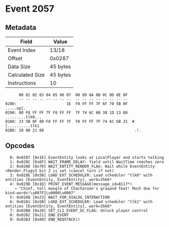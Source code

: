 # Event 2057

## Metadata

| Field           | Value    |
|-----------------|----------|
| Event Index     | 13/18    |
| Offset          | 0x0287   |
| Data Size       | 45 bytes |
| Calculated Size | 45 bytes |
| Instructions    | 10       |

```
      00 01 02 03 04 05 06 07  08 09 0A 0B 0C 0D 0E 0F
      -- -- -- -- -- -- -- --  -- -- -- -- -- -- -- --
0280:                      1E  F0 FF FF 7F 6F 70 5B 0F         .....op[.
0290: 80 F8 FF FF 7F F8 FF FF  7F 74 6C 6B 30 1D 13 80  .........tlk0...
02A0: 23 5B 0F 80 F8 FF FF 7F  F8 FF FF 7F 74 6C 6B 31  #[..........tlk1
02B0: 20 00 21 00                                        .!.            
```

## Opcodes

```
  0: 0x0287 [0x1E] EventEntity looks at LocalPlayer and starts talking
  1: 0x028C [0x6F] WAIT_FRAME_DELAY: Yield until WaitTime reaches zero
  2: 0x028D [0x70] WAIT_ENTITY_RENDER_FLAG: Wait while EventEntity->Render.Flags3 bit 2 is set (cancel turn if not)
  3: 0x028E [0x5B] LOAD_EXT_SCHEDULER: Load scheduler "tlk0" with entities [EventEntity, EventEntity], work=3566*
  4: 0x029D [0x1D] PRINT_EVENT_MESSAGE(message_id=8117*)
    → "Chief, tell moogle of Chacharoon's graaand feat! Much due for kind-words!\u007F1\u0000\u0007"
  5: 0x02A0 [0x23] WAIT_FOR_DIALOG_INTERACTION
  6: 0x02A1 [0x5B] LOAD_EXT_SCHEDULER: Load scheduler "tlk1" with entities [EventEntity, EventEntity], work=3566*
  7: 0x02B0 [0x20] SET_CLI_EVENT_UC_FLAG: Unlock player control
  8: 0x02B2 [0x21] END_EVENT
  9: 0x02B3 [0x00] END_REQSTACK()
```
